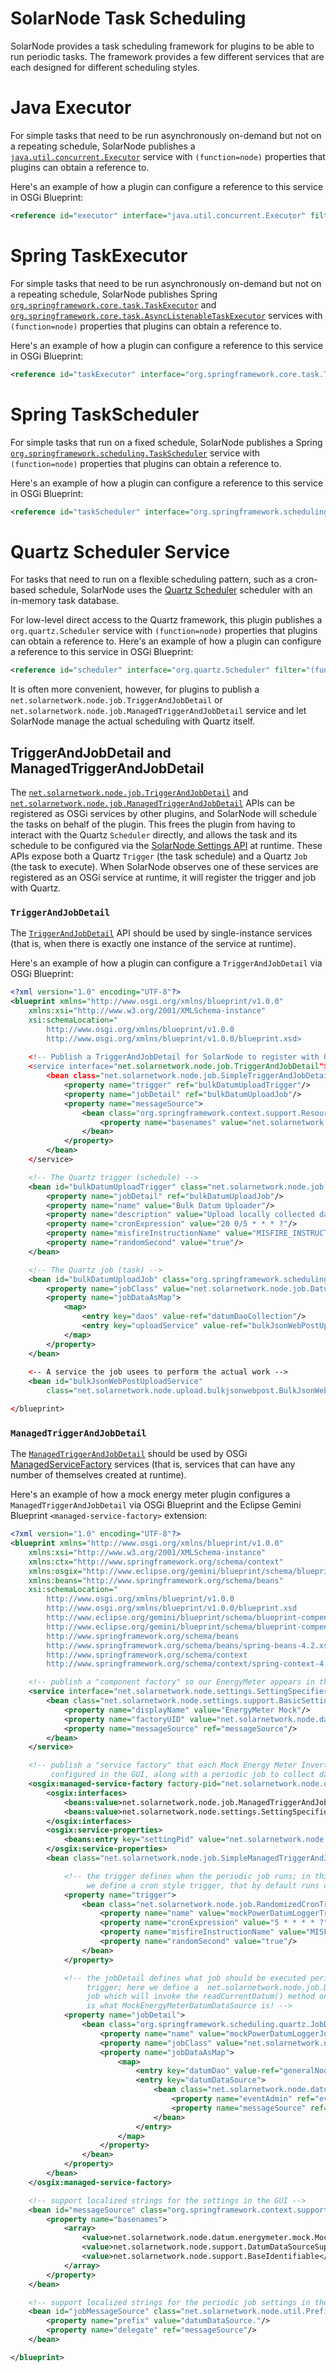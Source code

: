 # SolarNode Task Scheduling

SolarNode provides a task scheduling framework for plugins to be able to run periodic tasks.
The framework provides a few different services that are each designed for different scheduling
styles.

# Java Executor

For simple tasks that need to be run asynchronously on-demand but not on a repeating schedule,
SolarNode publishes a [`java.util.concurrent.Executor`][Executor] service with `(function=node)`
properties that plugins can obtain a reference to.

Here's an example of how a plugin can configure a reference to this service in OSGi Blueprint:

```xml
<reference id="executor" interface="java.util.concurrent.Executor" filter="(function=node)"/>
```

# Spring TaskExecutor

For simple tasks that need to be run asynchronously on-demand but not on a repeating schedule,
SolarNode publishes Spring [`org.springframework.core.task.TaskExecutor`][TaskExecutor] and 
[`org.springframework.core.task.AsyncListenableTaskExecutor`][AsyncListenableTaskExecutor]
services with `(function=node)` properties that plugins can obtain a reference to.

Here's an example of how a plugin can configure a reference to this service in OSGi Blueprint:

```xml
<reference id="taskExecutor" interface="org.springframework.core.task.TaskExecutor" filter="(function=node)"/>
```

# Spring TaskScheduler

For simple tasks that run on a fixed schedule, SolarNode publishes a Spring 
[`org.springframework.scheduling.TaskScheduler`][TaskScheduler] service with `(function=node)`
properties that plugins can obtain a reference to.

Here's an example of how a plugin can configure a reference to this service in OSGi Blueprint:

```xml
<reference id="taskScheduler" interface="org.springframework.scheduling.TaskScheduler" filter="(function=node)"/>
```

# Quartz Scheduler Service

For tasks that need to run on a flexible scheduling pattern, such as a cron-based schedule,
SolarNode uses the [Quartz Scheduler][quartz] scheduler with an in-memory task database.

For low-level direct access to the Quartz framework, this plugin publishes a `org.quartz.Scheduler`
service with `(function=node)` properties that plugins can obtain a reference to. Here's an example 
of how a plugin can configure a reference to this service in OSGi Blueprint:

```xml
<reference id="scheduler" interface="org.quartz.Scheduler" filter="(function=node)"/>
```

It is often more convenient, however, for plugins to publish a
`net.solarnetwork.node.job.TriggerAndJobDetail` or
`net.solarnetwork.node.job.ManagedTriggerAndJobDetail` service and let SolarNode manage the actual
scheduling with Quartz itself.

## TriggerAndJobDetail and ManagedTriggerAndJobDetail

The [`net.solarnetwork.node.job.TriggerAndJobDetail`][TriggerAndJobDetail] and
[`net.solarnetwork.node.job.ManagedTriggerAndJobDetail`][ManagedTriggerAndJobDetail] APIs can be
registered as OSGi services by other plugins, and SolarNode will schedule the tasks on behalf of
the plugin. This frees the plugin from having to interact with the Quartz `Scheduler` directly,
and allows the task and its schedule to be configured via the [SolarNode Settings API][settings] at
runtime. These APIs expose both a Quartz `Trigger` (the task schedule) and a Quartz `Job` (the task
to execute). When SolarNode observes one of these services are registered as an OSGi service at 
runtime, it will register the trigger and job with Quartz.

### `TriggerAndJobDetail`

The [`TriggerAndJobDetail`][TriggerAndJobDetail] API should be used by single-instance services 
(that is, when there is exactly one instance of the service at runtime).

Here's an example of how a plugin can configure a `TriggerAndJobDetail` via OSGi Blueprint:

```xml
<?xml version="1.0" encoding="UTF-8"?>
<blueprint xmlns="http://www.osgi.org/xmlns/blueprint/v1.0.0"
	xmlns:xsi="http://www.w3.org/2001/XMLSchema-instance"
	xsi:schemaLocation="
		http://www.osgi.org/xmlns/blueprint/v1.0.0
		http://www.osgi.org/xmlns/blueprint/v1.0.0/blueprint.xsd>
	
	<!-- Publish a TriggerAndJobDetail for SolarNode to register with Quartz --> 
	<service interface="net.solarnetwork.node.job.TriggerAndJobDetail">
		<bean class="net.solarnetwork.node.job.SimpleTriggerAndJobDetail">
			<property name="trigger" ref="bulkDatumUploadTrigger"/>
			<property name="jobDetail" ref="bulkDatumUploadJob"/>
			<property name="messageSource">
				<bean class="org.springframework.context.support.ResourceBundleMessageSource">
					<property name="basenames" value="net.solarnetwork.node.upload.bulkjsonwebpost.JOBS"/>
				</bean>
			</property>
		</bean>
	</service>

	<!-- The Quartz trigger (schedule) --> 
	<bean id="bulkDatumUploadTrigger" class="net.solarnetwork.node.job.RandomizedCronTriggerFactoryBean">
		<property name="jobDetail" ref="bulkDatumUploadJob"/>
		<property name="name" value="Bulk Datum Uploader"/>
		<property name="description" value="Upload locally collected data to SolarNetwork"/>
		<property name="cronExpression" value="20 0/5 * * * ?"/>
		<property name="misfireInstructionName" value="MISFIRE_INSTRUCTION_DO_NOTHING"/>
		<property name="randomSecond" value="true"/>
	</bean>

	<!-- The Quartz job (task) --> 
	<bean id="bulkDatumUploadJob" class="org.springframework.scheduling.quartz.JobDetailFactoryBean">
		<property name="jobClass" value="net.solarnetwork.node.job.DatumDaoBulkUploadJob"/>
		<property name="jobDataAsMap">
			<map>
				<entry key="daos" value-ref="datumDaoCollection"/>
				<entry key="uploadService" value-ref="bulkJsonWebPostUploadService"/>
			</map>
		</property>
	</bean>
	
	<-- A service the job usees to perform the actual work -->
	<bean id="bulkJsonWebPostUploadService" 
		class="net.solarnetwork.node.upload.bulkjsonwebpost.BulkJsonWebPostUploadService"/>

</blueprint>
```

### `ManagedTriggerAndJobDetail`

The [`ManagedTriggerAndJobDetail`][ManagedTriggerAndJobDetail] should be used by OSGi 
[ManagedServiceFactory][ManagedServiceFactory] services (that is, services that can have any 
number of themselves created at runtime).

Here's an example of how a mock energy meter plugin configures a `ManagedTriggerAndJobDetail` via 
OSGi Blueprint and the Eclipse Gemini Blueprint `<managed-service-factory>` extension:

```xml
<?xml version="1.0" encoding="UTF-8"?>
<blueprint xmlns="http://www.osgi.org/xmlns/blueprint/v1.0.0"
	xmlns:xsi="http://www.w3.org/2001/XMLSchema-instance"
	xmlns:ctx="http://www.springframework.org/schema/context"
	xmlns:osgix="http://www.eclipse.org/gemini/blueprint/schema/blueprint-compendium"
	xmlns:beans="http://www.springframework.org/schema/beans"
	xsi:schemaLocation="
		http://www.osgi.org/xmlns/blueprint/v1.0.0
		http://www.osgi.org/xmlns/blueprint/v1.0.0/blueprint.xsd
		http://www.eclipse.org/gemini/blueprint/schema/blueprint-compendium
		http://www.eclipse.org/gemini/blueprint/schema/blueprint-compendium/gemini-blueprint-compendium.xsd
		http://www.springframework.org/schema/beans
		http://www.springframework.org/schema/beans/spring-beans-4.2.xsd
		http://www.springframework.org/schema/context
		http://www.springframework.org/schema/context/spring-context-4.2.xsd">

	<!-- publish a "component factory" so our EnergyMeter appears in the settings GUI -->
	<service interface="net.solarnetwork.node.settings.SettingSpecifierProviderFactory">
		<bean class="net.solarnetwork.node.settings.support.BasicSettingSpecifierProviderFactory">
			<property name="displayName" value="EnergyMeter Mock"/>
			<property name="factoryUID" value="net.solarnetwork.node.datum.energymeter.mock"/>
			<property name="messageSource" ref="messageSource"/>
		</bean>
	</service>

	<!-- publish a "service factory" that each Mock Energy Meter Inverter component instance can be
	     configured in the GUI, along with a periodic job to collect datum from it -->
	<osgix:managed-service-factory factory-pid="net.solarnetwork.node.datum.energymeter.mock" autowire-on-update="true">
		<osgix:interfaces>
			<beans:value>net.solarnetwork.node.job.ManagedTriggerAndJobDetail</beans:value>
			<beans:value>net.solarnetwork.node.settings.SettingSpecifierProvider</beans:value>
		</osgix:interfaces>
		<osgix:service-properties>
			<beans:entry key="settingPid" value="net.solarnetwork.node.datum.energymeter.mock"/>
		</osgix:service-properties>
		<bean class="net.solarnetwork.node.job.SimpleManagedTriggerAndJobDetail">

			<!-- the trigger defines when the periodic job runs; in this case
			     we define a cron style trigger, that by default runs once/minute -->
			<property name="trigger">
				<bean class="net.solarnetwork.node.job.RandomizedCronTriggerFactoryBean">
					<property name="name" value="mockPowerDatumLoggerTrigger"/>
					<property name="cronExpression" value="5 * * * * ?"/>
					<property name="misfireInstructionName" value="MISFIRE_INSTRUCTION_DO_NOTHING"/>
					<property name="randomSecond" value="true"/>
				</bean>
			</property>

			<!-- the jobDetail defines what job should be executed periodically by the
			     trigger; here we define a  net.solarnetwork.node.job.DatumDataSourceManagedLoggerJob
			     job which will invoke the readCurrentDatum() method on a DatumDataSource, which
			     is what MockEnergyMeterDatumDataSource is! -->
			<property name="jobDetail">
				<bean class="org.springframework.scheduling.quartz.JobDetailFactoryBean">
					<property name="name" value="mockPowerDatumLoggerJob"/>
					<property name="jobClass" value="net.solarnetwork.node.job.DatumDataSourceManagedLoggerJob"/>
					<property name="jobDataAsMap">
						<map>
							<entry key="datumDao" value-ref="generalNodeDatumDao"/>
							<entry key="datumDataSource">
								<bean class="net.solarnetwork.node.datum.energymeter.mock.MockEnergyMeterDatumSource">
									<property name="eventAdmin" ref="eventAdmin"/>
									<property name="messageSource" ref="jobMessageSource"/>
								</bean>
							</entry>
						</map>
					</property>
				</bean>
			</property>
		</bean>
	</osgix:managed-service-factory>

	<!-- support localized strings for the settings in the GUI -->
	<bean id="messageSource" class="org.springframework.context.support.ResourceBundleMessageSource">
		<property name="basenames">
			<array>
				<value>net.solarnetwork.node.datum.energymeter.mock.MockEnergyMeterDatumSource</value>
				<value>net.solarnetwork.node.support.DatumDataSourceSupport</value>
				<value>net.solarnetwork.node.support.BaseIdentifiable</value>
			</array>
		</property>
	</bean>

	<!-- support localized strings for the periodic job settings in the GUI -->
	<bean id="jobMessageSource" class="net.solarnetwork.node.util.PrefixedMessageSource">
		<property name="prefix" value="datumDataSource."/>
		<property name="delegate" ref="messageSource"/>
	</bean>

</blueprint>
```



[AsyncListenableTaskExecutor]: https://docs.spring.io/spring-framework/docs/4.3.x/javadoc-api/org/springframework/core/task/AsyncListenableTaskExecutor.html
[Executor]: https://docs.oracle.com/javase/8/docs/api/java/util/concurrent/Executor.html
[quartz]: http://www.quartz-scheduler.org/documentation/quartz-2.2.2/
[ManagedTriggerAndJobDetail]: ../src/net/solarnetwork/node/job/ManagedTriggerAndJobDetail.java
[ManagedServiceFactory]: https://docs.osgi.org/javadoc/r4v42/org/osgi/service/cm/ManagedServiceFactory.html
[settings]: ../Settings.md
[TaskExecutor]: https://docs.spring.io/spring-framework/docs/4.3.x/javadoc-api/org/springframework/core/task/TaskExecutor.html
[TaskScheduler]: https://docs.spring.io/spring-framework/docs/4.3.x/javadoc-api/org/springframework/scheduling/TaskScheduler.html
[TriggerAndJobDetail]: ../src/net/solarnetwork/node/job/TriggerAndJobDetail.java
